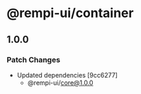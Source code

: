 # @rempi-ui/container

## 1.0.0

### Patch Changes

- Updated dependencies [9cc6277]
  - @rempi-ui/core@1.0.0
